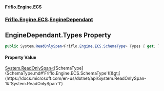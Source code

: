 #### [Friflo.Engine.ECS](index.md#'index')
### [Friflo.Engine.ECS](Friflo.Engine.ECS.md#'Friflo.Engine.ECS').[EngineDependant](EngineDependant.md#'Friflo.Engine.ECS.EngineDependant')

## EngineDependant.Types Property

```csharp
public System.ReadOnlySpan<Friflo.Engine.ECS.SchemaType> Types { get; }
```

#### Property Value
[System.ReadOnlySpan&lt;](https://docs.microsoft.com/en-us/dotnet/api/System.ReadOnlySpan-1#'System.ReadOnlySpan`1')[SchemaType](SchemaType.md#'Friflo.Engine.ECS.SchemaType')[&gt;](https://docs.microsoft.com/en-us/dotnet/api/System.ReadOnlySpan-1#'System.ReadOnlySpan`1')